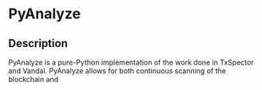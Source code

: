 # PyAnalyze

## Description

PyAnalyze is a pure-Python implementation of the work done in TxSpector and Vandal. PyAnalyze
allows for both continuous scanning of the blockchain and 